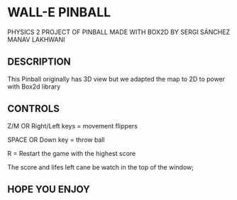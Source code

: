 # WALL-E PINBALL

PHYSICS 2 PROJECT OF PINBALL MADE WITH BOX2D BY SERGI SÁNCHEZ MANAV LAKHWANI

## DESCRIPTION

This Pinball originally has 3D view but we adapted the map to 2D to power with
Box2d library

## CONTROLS

Z/M OR Right/Left keys = movement flippers

SPACE OR Down key = throw ball

R = Restart the game with the highest score

The score and lifes left cane be watch in the top of the window;

## HOPE YOU ENJOY
